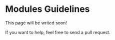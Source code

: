 # Modules Guidelines

This page will be writed soon!

If you want to help, feel free to send a pull request.